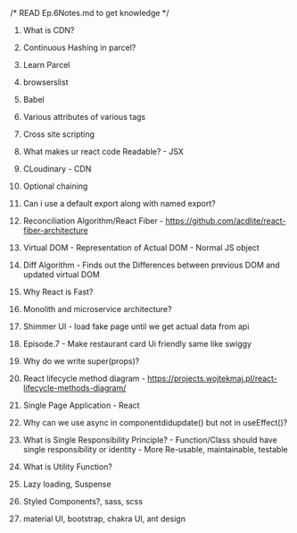 /* READ Ep.6Notes.md to get knowledge */

1. What is CDN?
2. Continuous Hashing in parcel?
3. Learn Parcel
4. browserslist
5. Babel
6. Various attributes of various tags
7. Cross site scripting
8. What makes ur react code Readable? - JSX
9. CLoudinary - CDN
10. Optional chaining
11. Can i use a default export along with named export?
12. Reconciliation Algorithm/React Fiber - https://github.com/acdlite/react-fiber-architecture
13. Virtual DOM - Representation of Actual DOM - Normal JS object
14. Diff Algorithm - Finds out the Differences between previous DOM and updated virtual DOM
15. Why React is Fast?
16. Monolith and microservice architecture?
17. Shimmer UI - load fake page until we get actual data from api
18. Episode.7 - Make restaurant card Ui friendly same like swiggy
19. Why do we write super(props)?
20. React lifecycle method diagram - https://projects.wojtekmaj.pl/react-lifecycle-methods-diagram/
21. Single Page Application - React
22. Why can we use async in componentdidupdate() but not in useEffect()?


23. What is Single Responsibility Principle? - Function/Class should have single responsibility or identity
                                             - More Re-usable, maintainable, testable
24. What is Utility Function?
25. Lazy loading, Suspense


26. Styled Components?, sass, scss
27. material UI, bootstrap, chakra UI, ant design